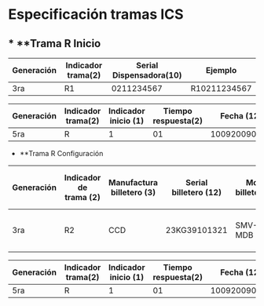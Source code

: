 # Especificación tramas ICS

## * **Trama R Inicio

| Generación | Indicador trama(2) | Serial Dispensadora(10) | Ejemplo |
| --- | --- | --- | --- |
| 3ra | R1 | 0211234567 | R10211234567 |

| Generación | Indicador trama(2) | Indicador inicio (1) | Tiempo respuesta(2) | Fecha (12) | Serial (10) | Ejemplo |
| --- | --- | --- | --- | --- | --- | --- |
| 5ra | R | 1 | 01 | 100920090605 | 0211234567 | R1011009200906050211234567 |

* **Trama R Configuración

| Generación | Indicador de trama (2) | Manufactura billetero (3) | Serial billetero (12) | Modelo billetero (12) | Manufactura monedero (3) | Serial monedero (12) | Modelo monedero (12) | Versión FW PIC18F8722 (2) | Versión FW PIC18F4550 (2) | Intensidad de señal (2) | Calidad de señal (1) | Serial dispensadora (10) | Ejemplo |
| --- | --- | --- | --- | --- | --- | --- | --- | --- | --- | --- | --- | --- | --- |
| 3ra | R2 | CCD | 23KG39101321 | SMV-CO-MDB | MEI | 2669G600954  | CF7600MDB    | 51 | 27 | 31 | 0 | 0211234567 | R2CCD23KG39101321SMV-CO-MDB  MEI2669G600954 CF7600MDB   51273100211234567 |

| Generación | Indicador trama(2) | Indicador inicio (1) | Tiempo respuesta(2) | Fecha (12) | Serial (10) | Ejemplo |
| --- | --- | --- | --- | --- | --- | --- |
| 5ra | R | 1 | 01 | 100920090605 | 0211234567 | R1011009200906050211234567 |
